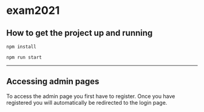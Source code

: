 # exam2021

## How to get the project up and running

```
npm install
```

```
npm run start
```

---

## Accessing admin pages

To access the admin page you first have to register. Once you have registered you will automatically be redirected to the login page.
